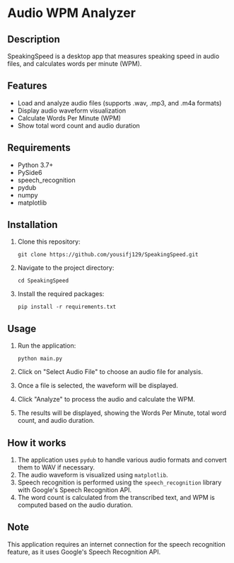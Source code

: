 # Audio WPM Analyzer

## Description
SpeakingSpeed is a desktop app that measures speaking speed in audio files, and calculates words per minute (WPM).

## Features

- Load and analyze audio files (supports .wav, .mp3, and .m4a formats)
- Display audio waveform visualization
- Calculate Words Per Minute (WPM)
- Show total word count and audio duration
## Requirements

- Python 3.7+
- PySide6
- speech_recognition
- pydub
- numpy
- matplotlib

## Installation

1. Clone this repository:
   ```
   git clone https://github.com/yousifj129/SpeakingSpeed.git
   ```

2. Navigate to the project directory:
   ```
   cd SpeakingSpeed
   ```

3. Install the required packages:
   ```
   pip install -r requirements.txt
   ```

## Usage

1. Run the application:
   ```
   python main.py
   ```

2. Click on "Select Audio File" to choose an audio file for analysis.

3. Once a file is selected, the waveform will be displayed.

4. Click "Analyze" to process the audio and calculate the WPM.

5. The results will be displayed, showing the Words Per Minute, total word count, and audio duration.

## How it works

1. The application uses `pydub` to handle various audio formats and convert them to WAV if necessary.
2. The audio waveform is visualized using `matplotlib`.
3. Speech recognition is performed using the `speech_recognition` library with Google's Speech Recognition API.
4. The word count is calculated from the transcribed text, and WPM is computed based on the audio duration.

## Note

This application requires an internet connection for the speech recognition feature, as it uses Google's Speech Recognition API.